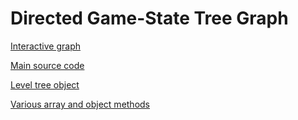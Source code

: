 # Directed Game-State Tree Graph

[Interactive graph](https://khmccurdy.github.io/dirgraph-tree/dots_dist_1.html)

[Main source code](blob/master/dots_dist.js)

[Level tree object](blob/master/trees.js)

[Various array and object methods](blob/master/array_obj_func.js)